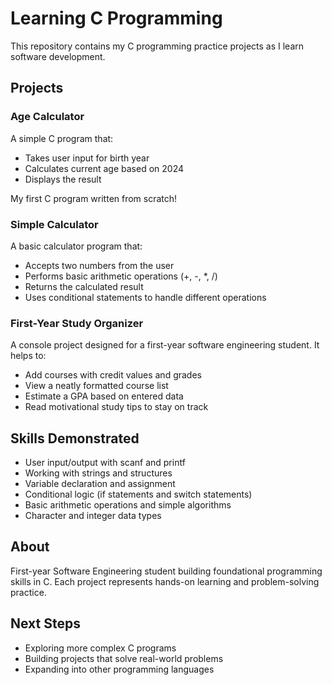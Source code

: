 # Learning C Programming

This repository contains my C programming practice projects as I learn software development.

## Projects

### Age Calculator
A simple C program that:
- Takes user input for birth year
- Calculates current age based on 2024
- Displays the result

My first C program written from scratch!

### Simple Calculator
A basic calculator program that:
- Accepts two numbers from the user
- Performs basic arithmetic operations (+, -, *, /)
- Returns the calculated result
- Uses conditional statements to handle different operations

### First-Year Study Organizer
A console project designed for a first-year software engineering student. It helps to:
- Add courses with credit values and grades
- View a neatly formatted course list
- Estimate a GPA based on entered data
- Read motivational study tips to stay on track

## Skills Demonstrated
- User input/output with scanf and printf
- Working with strings and structures
- Variable declaration and assignment
- Conditional logic (if statements and switch statements)
- Basic arithmetic operations and simple algorithms
- Character and integer data types

## About
First-year Software Engineering student building foundational programming skills in C. Each project represents hands-on learning and problem-solving practice.

## Next Steps
- Exploring more complex C programs
- Building projects that solve real-world problems
- Expanding into other programming languages
